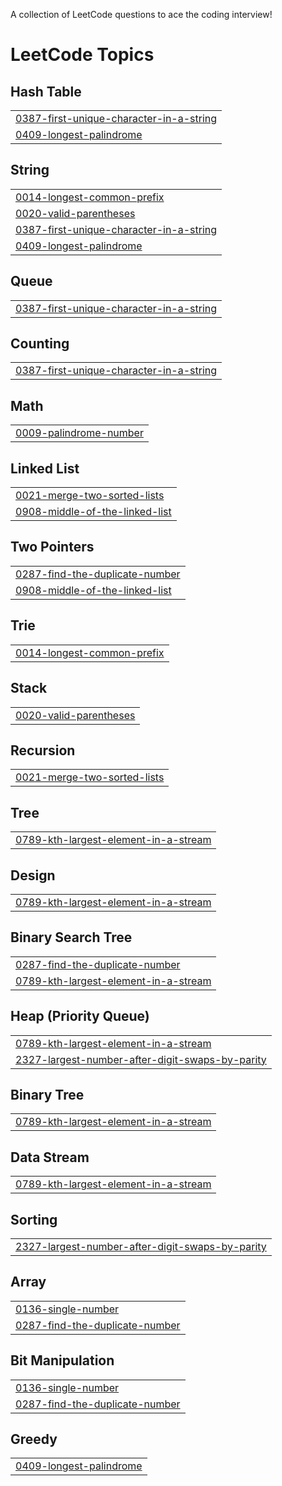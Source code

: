 A collection of LeetCode questions to ace the coding interview! 

<!---LeetCode Topics Start-->
# LeetCode Topics
## Hash Table
|  |
| ------- |
| [0387-first-unique-character-in-a-string](https://github.com/Aniypon/leetcode/tree/master/0387-first-unique-character-in-a-string) |
| [0409-longest-palindrome](https://github.com/Aniypon/leetcode/tree/master/0409-longest-palindrome) |
## String
|  |
| ------- |
| [0014-longest-common-prefix](https://github.com/Aniypon/leetcode/tree/master/0014-longest-common-prefix) |
| [0020-valid-parentheses](https://github.com/Aniypon/leetcode/tree/master/0020-valid-parentheses) |
| [0387-first-unique-character-in-a-string](https://github.com/Aniypon/leetcode/tree/master/0387-first-unique-character-in-a-string) |
| [0409-longest-palindrome](https://github.com/Aniypon/leetcode/tree/master/0409-longest-palindrome) |
## Queue
|  |
| ------- |
| [0387-first-unique-character-in-a-string](https://github.com/Aniypon/leetcode/tree/master/0387-first-unique-character-in-a-string) |
## Counting
|  |
| ------- |
| [0387-first-unique-character-in-a-string](https://github.com/Aniypon/leetcode/tree/master/0387-first-unique-character-in-a-string) |
## Math
|  |
| ------- |
| [0009-palindrome-number](https://github.com/Aniypon/leetcode/tree/master/0009-palindrome-number) |
## Linked List
|  |
| ------- |
| [0021-merge-two-sorted-lists](https://github.com/Aniypon/leetcode/tree/master/0021-merge-two-sorted-lists) |
| [0908-middle-of-the-linked-list](https://github.com/Aniypon/leetcode/tree/master/0908-middle-of-the-linked-list) |
## Two Pointers
|  |
| ------- |
| [0287-find-the-duplicate-number](https://github.com/Aniypon/leetcode/tree/master/0287-find-the-duplicate-number) |
| [0908-middle-of-the-linked-list](https://github.com/Aniypon/leetcode/tree/master/0908-middle-of-the-linked-list) |
## Trie
|  |
| ------- |
| [0014-longest-common-prefix](https://github.com/Aniypon/leetcode/tree/master/0014-longest-common-prefix) |
## Stack
|  |
| ------- |
| [0020-valid-parentheses](https://github.com/Aniypon/leetcode/tree/master/0020-valid-parentheses) |
## Recursion
|  |
| ------- |
| [0021-merge-two-sorted-lists](https://github.com/Aniypon/leetcode/tree/master/0021-merge-two-sorted-lists) |
## Tree
|  |
| ------- |
| [0789-kth-largest-element-in-a-stream](https://github.com/Aniypon/leetcode/tree/master/0789-kth-largest-element-in-a-stream) |
## Design
|  |
| ------- |
| [0789-kth-largest-element-in-a-stream](https://github.com/Aniypon/leetcode/tree/master/0789-kth-largest-element-in-a-stream) |
## Binary Search Tree
|  |
| ------- |
| [0287-find-the-duplicate-number](https://github.com/Aniypon/leetcode/tree/master/0287-find-the-duplicate-number) |
| [0789-kth-largest-element-in-a-stream](https://github.com/Aniypon/leetcode/tree/master/0789-kth-largest-element-in-a-stream) |
## Heap (Priority Queue)
|  |
| ------- |
| [0789-kth-largest-element-in-a-stream](https://github.com/Aniypon/leetcode/tree/master/0789-kth-largest-element-in-a-stream) |
| [2327-largest-number-after-digit-swaps-by-parity](https://github.com/Aniypon/leetcode/tree/master/2327-largest-number-after-digit-swaps-by-parity) |
## Binary Tree
|  |
| ------- |
| [0789-kth-largest-element-in-a-stream](https://github.com/Aniypon/leetcode/tree/master/0789-kth-largest-element-in-a-stream) |
## Data Stream
|  |
| ------- |
| [0789-kth-largest-element-in-a-stream](https://github.com/Aniypon/leetcode/tree/master/0789-kth-largest-element-in-a-stream) |
## Sorting
|  |
| ------- |
| [2327-largest-number-after-digit-swaps-by-parity](https://github.com/Aniypon/leetcode/tree/master/2327-largest-number-after-digit-swaps-by-parity) |
## Array
|  |
| ------- |
| [0136-single-number](https://github.com/Aniypon/leetcode/tree/master/0136-single-number) |
| [0287-find-the-duplicate-number](https://github.com/Aniypon/leetcode/tree/master/0287-find-the-duplicate-number) |
## Bit Manipulation
|  |
| ------- |
| [0136-single-number](https://github.com/Aniypon/leetcode/tree/master/0136-single-number) |
| [0287-find-the-duplicate-number](https://github.com/Aniypon/leetcode/tree/master/0287-find-the-duplicate-number) |
## Greedy
|  |
| ------- |
| [0409-longest-palindrome](https://github.com/Aniypon/leetcode/tree/master/0409-longest-palindrome) |
<!---LeetCode Topics End-->